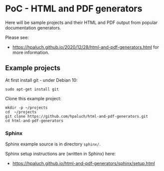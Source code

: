 # PoC - HTML and PDF generators

Here will be sample projects and their HTML and PDF output
from popular documentation generators.

Please see:
- https://hpaluch.github.io/2020/12/28/html-and-pdf-generators.html
for more information.

## Example projects

At first install git - under Debian 10:

```shell
sudo apt-get install git
```

Clone this example project:

```shell
mkdir -p ~/projects
cd  ~/projects
git clone https://github.com/hpaluch/html-and-pdf-generators.git
cd html-and-pdf-generators
```

### Sphinx

Sphinx example source is in directory `sphinx/`.

Sphinx setup instructions are (written in Sphinx) here:

* https://hpaluch.github.io/html-and-pdf-generators/sphinx/setup.html







